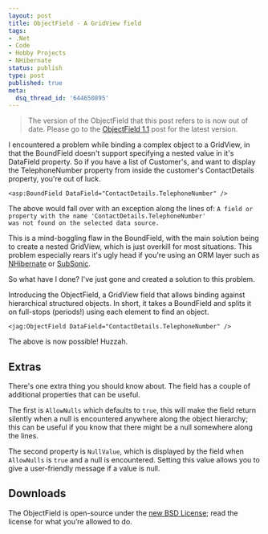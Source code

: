 ```yaml
---
layout: post
title: ObjectField - A GridView field
tags:
- .Net
- Code
- Hobby Projects
- NHibernate
status: publish
type: post
published: true
meta:
  dsq_thread_id: '644650895'
---
```

> The version of the ObjectField that this post refers to is now out of date. Please go to the [ObjectField 1.1](/writings/objectfield-11/) post for the latest version.

I encountered a problem while binding a complex object to a GridView, in that the BoundField doesn't support specifying a nested value in it's DataField property. So if you have a list of Customer's, and want to display the TelephoneNumber property from inside the customer's ContactDetails property, you're out of luck.

``` aspx-cs
<asp:BoundField DataField="ContactDetails.TelephoneNumber" />
```

The above would fall over with an exception along the lines of:
<code>A field or property with the name 'ContactDetails.TelephoneNumber' was not found on the selected data source.</code>

This is a mind-boggling flaw in the BoundField, with the main solution being to create a nested GridView, which is just overkill for most situations. This problem especially rears it's ugly head if you're using an ORM layer such as <a href="http://www.nhibernate.org/">NHibernate</a> or <a href="http://www.subsonicproject.com">SubSonic</a>.

So what have I done? I've just gone and created a solution to this problem.

Introducing the ObjectField, a GridView field that allows binding against hierarchical structured objects. In short, it takes a BoundField and splits it on full-stops (periods!) using each element to find an object.

``` aspx-cs
<jag:ObjectField DataField="ContactDetails.TelephoneNumber" />
```

The above is now possible! Huzzah.

## Extras

There's one extra thing you should know about. The field has a couple of additional properties that can be useful.

The first is <code>AllowNulls</code> which defaults to <code>true</code>, this will make the field return silently when a null is encountered anywhere along the object hierarchy; this can be useful if you know that there might be a null somewhere along the lines.

The second property is <code>NullValue</code>, which is displayed by the field when <code>AllowNulls</code> is <code>true</code> and a null is encountered. Setting this value allows you to give a user-friendly message if a value is null.

## Downloads

The ObjectField is open-source under the <a href="http://en.wikipedia.org/wiki/BSD_licenses">new BSD License</a>; read the license for what you’re allowed to do.
